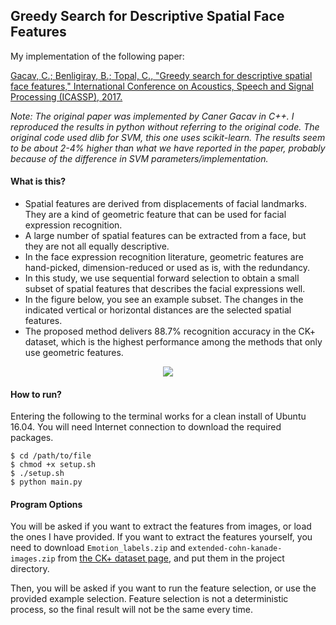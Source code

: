 ## Greedy Search for Descriptive Spatial Face Features

My implementation of the following paper:

[Gacav, C.; Benligiray, B.; Topal, C., "Greedy search for descriptive spatial face features," International Conference on Acoustics, Speech and Signal Processing (ICASSP), 2017.](https://arxiv.org/abs/1701.01879)

*Note: The original paper was implemented by Caner Gacav in C++.
I reproduced the results in python without referring to the original code.
The original code used dlib for SVM, this one uses scikit-learn.
The results seem to be about 2-4% higher than what we have reported in the paper, probably because of the difference in SVM parameters/implementation.*

#### What is this?

* Spatial features are derived from displacements of facial landmarks. They are a kind of geometric feature that can be used for facial expression recognition.
* A large number of spatial features can be extracted from a face, but they are not all equally descriptive.
* In the face expression recognition literature, geometric features are hand-picked, dimension-reduced or used as is, with the redundancy.
* In this study, we use sequential forward selection to obtain a small subset of spatial features that describes the facial expressions well.
* In the figure below, you see an example subset. The changes in the indicated vertical or horizontal distances are the selected spatial features.
* The proposed method delivers 88.7% recognition accuracy in the CK+ dataset, which is the highest performance among the methods that only use geometric features.

<p align="center">
  <img src="https://cloud.githubusercontent.com/assets/19530665/26025346/2287308a-37ee-11e7-84c0-311a67de3465.png"/>
</p>

#### How to run?

Entering the following to the terminal works for a clean install of Ubuntu 16.04.
You will need Internet connection to download the required packages.

```
$ cd /path/to/file
$ chmod +x setup.sh
$ ./setup.sh
$ python main.py
```

#### Program Options

You will be asked if you want to extract the features from images, or load the ones I have provided.
If you want to extract the features yourself, you need to download `Emotion_labels.zip` and `extended-cohn-kanade-images.zip` from [the CK+ dataset page](http://www.consortium.ri.cmu.edu/ckagree/), and put them in the project directory.

Then, you will be asked if you want to run the feature selection, or use the provided example selection.
Feature selection is not a deterministic process, so the final result will not be the same every time.
